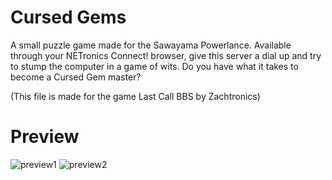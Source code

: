 # Cursed Gems
A small puzzle game made for the Sawayama Powerlance. Available through your NETronics Connect! browser, give this server a dial up and try to stump the computer in a game of wits. Do you have what it takes to become a Cursed Gem master?

(This file is made for the game Last Call BBS by Zachtronics)
# Preview
![preview1](https://user-images.githubusercontent.com/66709693/191521061-25ebf8c5-c1c5-402a-a638-f54a98da0c0d.png)
![preview2](https://user-images.githubusercontent.com/66709693/191521134-0aaad9a4-9675-4967-b258-9987c4cbc11d.png)
